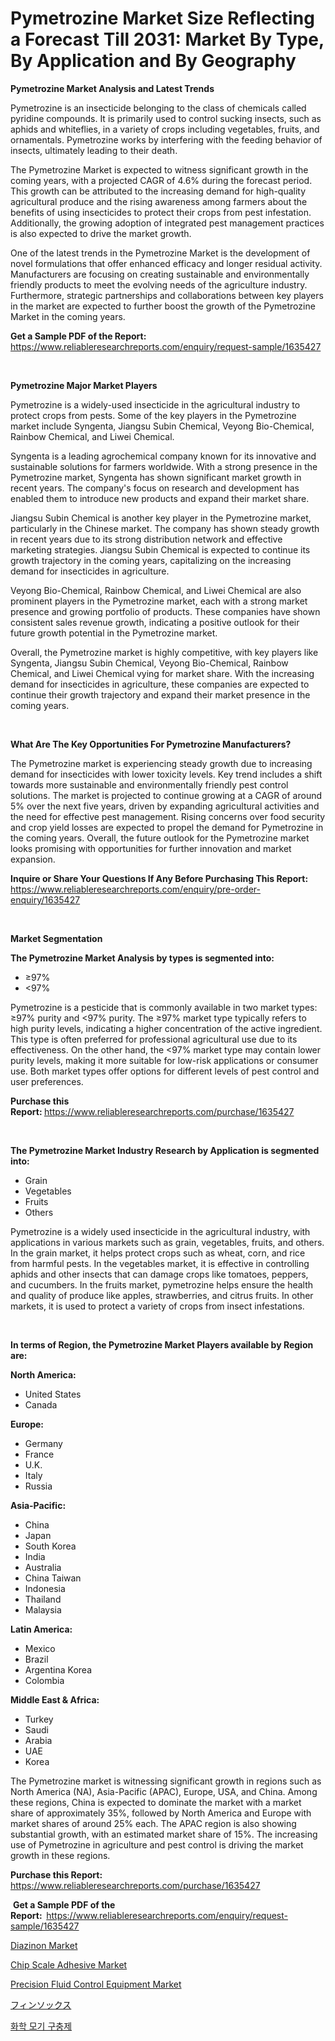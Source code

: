 <p><h1>Pymetrozine Market Size Reflecting a Forecast Till 2031: Market By Type, By Application and By Geography</h1></p><p><strong>Pymetrozine Market Analysis and Latest Trends</strong></p>
<p><p>Pymetrozine is an insecticide belonging to the class of chemicals called pyridine compounds. It is primarily used to control sucking insects, such as aphids and whiteflies, in a variety of crops including vegetables, fruits, and ornamentals. Pymetrozine works by interfering with the feeding behavior of insects, ultimately leading to their death.</p><p>The Pymetrozine Market is expected to witness significant growth in the coming years, with a projected CAGR of 4.6% during the forecast period. This growth can be attributed to the increasing demand for high-quality agricultural produce and the rising awareness among farmers about the benefits of using insecticides to protect their crops from pest infestation. Additionally, the growing adoption of integrated pest management practices is also expected to drive the market growth.</p><p>One of the latest trends in the Pymetrozine Market is the development of novel formulations that offer enhanced efficacy and longer residual activity. Manufacturers are focusing on creating sustainable and environmentally friendly products to meet the evolving needs of the agriculture industry. Furthermore, strategic partnerships and collaborations between key players in the market are expected to further boost the growth of the Pymetrozine Market in the coming years.</p></p>
<p><strong>Get a Sample PDF of the Report:&nbsp;</strong> <a href="https://www.reliableresearchreports.com/enquiry/request-sample/1635427">https://www.reliableresearchreports.com/enquiry/request-sample/1635427</a></p>
<p>&nbsp;</p>
<p><strong>Pymetrozine Major Market Players</strong></p>
<p><p>Pymetrozine is a widely-used insecticide in the agricultural industry to protect crops from pests. Some of the key players in the Pymetrozine market include Syngenta, Jiangsu Subin Chemical, Veyong Bio-Chemical, Rainbow Chemical, and Liwei Chemical.</p><p>Syngenta is a leading agrochemical company known for its innovative and sustainable solutions for farmers worldwide. With a strong presence in the Pymetrozine market, Syngenta has shown significant market growth in recent years. The company's focus on research and development has enabled them to introduce new products and expand their market share.</p><p>Jiangsu Subin Chemical is another key player in the Pymetrozine market, particularly in the Chinese market. The company has shown steady growth in recent years due to its strong distribution network and effective marketing strategies. Jiangsu Subin Chemical is expected to continue its growth trajectory in the coming years, capitalizing on the increasing demand for insecticides in agriculture.</p><p>Veyong Bio-Chemical, Rainbow Chemical, and Liwei Chemical are also prominent players in the Pymetrozine market, each with a strong market presence and growing portfolio of products. These companies have shown consistent sales revenue growth, indicating a positive outlook for their future growth potential in the Pymetrozine market.</p><p>Overall, the Pymetrozine market is highly competitive, with key players like Syngenta, Jiangsu Subin Chemical, Veyong Bio-Chemical, Rainbow Chemical, and Liwei Chemical vying for market share. With the increasing demand for insecticides in agriculture, these companies are expected to continue their growth trajectory and expand their market presence in the coming years.</p></p>
<p>&nbsp;</p>
<p><strong>What Are The Key Opportunities For Pymetrozine Manufacturers?</strong></p>
<p><p>The Pymetrozine market is experiencing steady growth due to increasing demand for insecticides with lower toxicity levels. Key trend includes a shift towards more sustainable and environmentally friendly pest control solutions. The market is projected to continue growing at a CAGR of around 5% over the next five years, driven by expanding agricultural activities and the need for effective pest management. Rising concerns over food security and crop yield losses are expected to propel the demand for Pymetrozine in the coming years. Overall, the future outlook for the Pymetrozine market looks promising with opportunities for further innovation and market expansion.</p></p>
<p><strong>Inquire or Share Your Questions If Any Before Purchasing This Report:</strong> <a href="https://www.reliableresearchreports.com/enquiry/pre-order-enquiry/1635427">https://www.reliableresearchreports.com/enquiry/pre-order-enquiry/1635427</a></p>
<p>&nbsp;</p>
<p><strong>Market Segmentation</strong></p>
<p><strong>The Pymetrozine Market Analysis by types is segmented into:</strong></p>
<p><ul><li>≥97%</li><li><97%</li></ul></p>
<p><p>Pymetrozine is a pesticide that is commonly available in two market types: ≥97% purity and <97% purity. The ≥97% market type typically refers to high purity levels, indicating a higher concentration of the active ingredient. This type is often preferred for professional agricultural use due to its effectiveness. On the other hand, the <97% market type may contain lower purity levels, making it more suitable for low-risk applications or consumer use. Both market types offer options for different levels of pest control and user preferences.</p></p>
<p><strong>Purchase this Report:&nbsp;</strong><a href="https://www.reliableresearchreports.com/purchase/1635427">https://www.reliableresearchreports.com/purchase/1635427</a></p>
<p>&nbsp;</p>
<p><strong>The Pymetrozine Market Industry Research by Application is segmented into:</strong></p>
<p><ul><li>Grain</li><li>Vegetables</li><li>Fruits</li><li>Others</li></ul></p>
<p><p>Pymetrozine is a widely used insecticide in the agricultural industry, with applications in various markets such as grain, vegetables, fruits, and others. In the grain market, it helps protect crops such as wheat, corn, and rice from harmful pests. In the vegetables market, it is effective in controlling aphids and other insects that can damage crops like tomatoes, peppers, and cucumbers. In the fruits market, pymetrozine helps ensure the health and quality of produce like apples, strawberries, and citrus fruits. In other markets, it is used to protect a variety of crops from insect infestations.</p></p>
<p>&nbsp;</p>
<p><strong>In terms of Region, the Pymetrozine Market Players available by Region are:</strong></p>
<p>
    <p> <strong> North America: </strong>
        <ul>
            <li>United States</li>
            <li>Canada</li>
        </ul>
        </p> 
    <p> <strong> Europe: </strong>
        <ul>
            <li>Germany</li>
            <li>France</li>
            <li>U.K.</li>
            <li>Italy</li>
            <li>Russia</li>
        </ul>
        </p> 
    <p> <strong> Asia-Pacific: </strong>
        <ul>
            <li>China</li>
            <li>Japan</li>
            <li>South Korea</li>
            <li>India</li>
            <li>Australia</li>
            <li>China Taiwan</li>
            <li>Indonesia</li>
            <li>Thailand</li>
            <li>Malaysia</li>
        </ul>
        </p> 
    <p> <strong> Latin America: </strong>
        <ul>
            <li>Mexico</li>
            <li>Brazil</li>
            <li>Argentina Korea</li>
            <li>Colombia</li>
        </ul>
        </p> 
    <p> <strong> Middle East & Africa: </strong>
        <ul>
            <li>Turkey</li>
            <li>Saudi</li>
            <li>Arabia</li>
            <li>UAE</li>
            <li>Korea</li>
        </ul>
    </p>
    </p>
<p><p>The Pymetrozine market is witnessing significant growth in regions such as North America (NA), Asia-Pacific (APAC), Europe, USA, and China. Among these regions, China is expected to dominate the market with a market share of approximately 35%, followed by North America and Europe with market shares of around 25% each. The APAC region is also showing substantial growth, with an estimated market share of 15%. The increasing use of Pymetrozine in agriculture and pest control is driving the market growth in these regions.</p></p>
<p><strong>Purchase this Report: </strong><a href="https://www.reliableresearchreports.com/purchase/1635427">https://www.reliableresearchreports.com/purchase/1635427</a></p>
<p>&nbsp;<strong>Get a Sample PDF of the Report:&nbsp;&nbsp;</strong><a href="https://www.reliableresearchreports.com/enquiry/request-sample/1635427">https://www.reliableresearchreports.com/enquiry/request-sample/1635427</a></p>
<p><strong></strong></p>
<p><p><a href="https://github.com/guneycigdem35/Market-Research-Report-List-2/blob/main/diazinon-market.md">Diazinon Market</a></p><p><a href="https://issuu.com/reportprime-2/docs/chip-scale-adhesive-market-size-2030.pptx">Chip Scale Adhesive Market</a></p><p><a href="https://issuu.com/reportprime-2/docs/precision-fluid-control-equipment-market-size-2030">Precision Fluid Control Equipment Market</a></p><p><a href="https://github.com/ihabdkwlxs948/Market-Research-Report-List-1/blob/main/8160126187335.md">フィンソックス</a></p><p><a href="https://github.com/hxzi07639916/Market-Research-Report-List-1/blob/main/2051481187210.md">화학 모기 구충제</a></p></p>